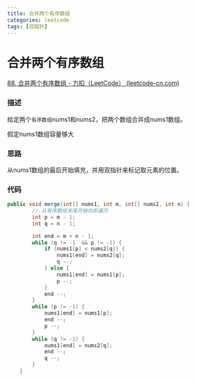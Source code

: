 ```yaml
---
title: 合并两个有序数组
categories: leetcode
tags: [双指针]
---
```


# 合并两个有序数组

[88. 合并两个有序数组 - 力扣（LeetCode） (leetcode-cn.com)](https://leetcode-cn.com/problems/merge-sorted-array/)

### 描述

给定两个`有序数组`nums1和nums2，把两个数组合并成nums1数组。

假定nums1数组容量够大

### 思路

从nums1数组的最后开始填充，并用双指针来标记取元素的位置。

### 代码

```Java
public void merge(int[] nums1, int m, int[] nums2, int n) {
        // 从有序数组末尾开始向前遍历
        int p = m - 1;
        int q = n - 1;

        int end = m + n - 1;
        while (q != -1  && p != -1) {
            if (nums1[p] < nums2[q]) {
                nums1[end] = nums2[q];
                q --;
            } else {
                nums1[end] = nums1[p];
                p --;
            }
            end --;
        }
        while (p != -1) {
            nums1[end] = nums1[p];
            end --;
            p --;
        }
        while (q != -1) {
            nums1[end] = nums2[q];
            end --;
            q --;
        }
    }
```

